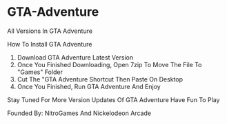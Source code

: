 # GTA-Adventure
All Versions In GTA Adventure

How To Install GTA Adventure
1. Download GTA Adventure Latest Version
2. Once You Finished Downloading, Open 7zip To Move The File To "Games" Folder
3. Cut The "GTA Adventure Shortcut Then Paste On Desktop
4. Once You Finished, Run GTA Adventure And Enjoy

Stay Tuned For More Version Updates Of GTA Adventure
Have Fun To Play

Founded By: NitroGames And Nickelodeon Arcade
